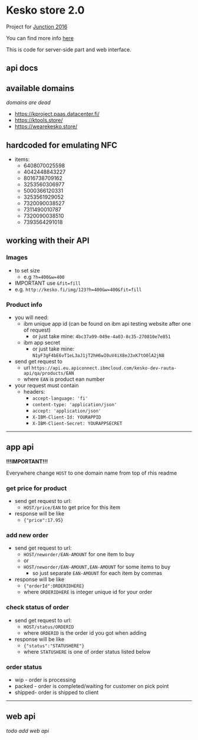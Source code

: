 # Kesko store 2.0

Project for [Junction 2016](https://hackjunction.com/)

You can find more info [here](https://devpost.com/software/kesko-store-2-0)

This is code for server-side part and web interface.

## api docs

## available  domains

*domains are dead*

* https://kproject.paas.datacenter.fi/
* https://ktools.store/
* https://wearekesko.store/

## hardcoded for emulating NFC

* items:
    * 6408070025598
    * 4042448843227
    * 8016738709162
    * 3253560306977
    * 5000366120331
    * 3253561929052
    * 7320090038527
    * 7311490010787
    * 7320090038510
    * 7393564291018

## working with their API

### Images 

* to set size
    * e.g `?h=400&w=400`
* IMPORTANT use `&fit=fill`
* e.g. `http://kesko.fi/img/123?h=400&w=400&fit=fill`

### Product info

* you will need:
    * ibm unique app id (can be found on ibm api testing website after one of request)
        * or just take mine: `4bc37a99-049e-4a03-8c35-270810e7e851`
    * ibm app secret
        * or just take mine: `N1yF3gF4bE6vT1eL3aJ1jT2hH6wI0uV4iX8eJ3xK7tO0lA2jN8`  
* send get request to
    * url `https://api.eu.apiconnect.ibmcloud.com/kesko-dev-rauta-api/qa/products/EAN`
    * where `EAN` is product ean number
* your request must contain
    * headers:
        * `accept-language: 'fi'`
        * `content-type: 'application/json'`
        * `accept: 'application/json'`
        * `X-IBM-Client-Id: YOURAPPID`
        * `X-IBM-Client-Secret: YOURAPPSECRET`

---

## app api

**!!!IMPORTANT!!!** 

Everywhere change `HOST` to one domain name from top of rhis readme

### get price for product

* send get request to url:
    * `HOST/price/EAN` to get price for this item
* response will be like
    * `{"price":17.95}`

### add new order

* send get request to url:
    * `HOST/neworder/EAN-AMOUNT` for one item to buy
    * or
    * `HOST/neworder/EAN-AMOUNT,EAN-AMOUNT` for some items to buy
        * so just separate `EAN-AMOUNT` for each item by commas
* response will be like
    * `{"orderId":ORDERIDHERE}`
    * where `ORDERIDHERE` is integer unique id for your order

### check status of order

* send get request to url:
    * `HOST/status/ORDERID`
    * where `ORDERID` is the order id you got when adding
* response will be like
    * `{"status":"STATUSHERE"}`
    * where `STATUSHERE` is one of order status listed below
    
### order status

* wip - order is processing
* packed - order is completed/waiting for customer on pick point
* shipped- order is shipped to client
    
---

## web api

*todo add web api*
